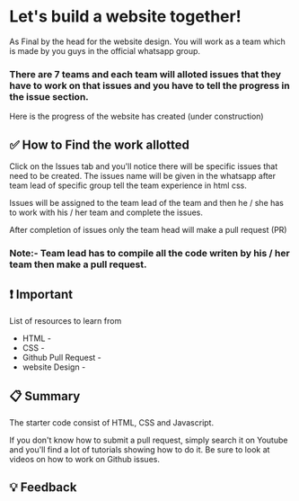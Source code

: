 # Let's build a website together!

As Final by the head for the website design. You will work as a team which is made by you guys in the official whatsapp group.

### There are 7 teams and each team will alloted issues that they have to work on that issues and you have to tell the progress in the issue section.

Here is the progress of the website has created (under construction)

## :white_check_mark: How to Find the work allotted

Click on the Issues tab and you'll notice there will be specific issues that need to be created. The issues name will be given in the whatsapp after team lead of specific group tell the team experience in html css.

Issues will be assigned to the team lead of the team and then he / she has to work with his / her team and complete the issues.

After completion of issues only the team head will make a pull request (PR) 

### Note:- Team lead has to compile all the code writen by his / her team then make a pull request.

## :exclamation: Important

List of resources to learn from 

* HTML -
* CSS - 
* Github Pull Request -
* website Design -


## :clipboard: Summary

The starter code consist of HTML, CSS and Javascript.

If you don't know how to submit a pull request, simply search it on Youtube and you'll find a lot of tutorials showing how to do it. Be sure to look at videos on how to work on Github issues.

## :bulb: Feedback




